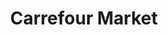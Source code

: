 ---
title: "Carrefour Market"
url: /nevers/carrefour-market-boulevard-saint-exupery/
shop: supermarché
---